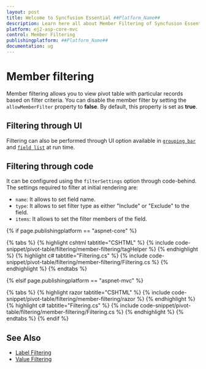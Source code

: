 ```yaml
---
layout: post
title: Welcome to Syncfusion Essential ##Platform_Name##
description: Learn here all about Member Filtering of Syncfusion Essential ##Platform_Name## widgets based on HTML5 and jQuery.
platform: ej2-asp-core-mvc
control: Member Filtering
publishingplatform: ##Platform_Name##
documentation: ug
---
```



# Member filtering

Member filtering allows you to view pivot table with particular records based on filter criteria. You can disable the member filter by setting the `allowMemberFilter` property to **false**. By default, this property is set as **true**.

## Filtering through UI

Filtering can also be performed through UI option available in [`grouping bar`](./grouping-bar) and [`field list`](./field-list) at run time.

## Filtering through code

It can be configured using the `filterSettings` option through code-behind. The settings required to filter at initial rendering are:
* `name`: It allows to set field name.
* `type`: It allows to set filter type as either "Include" or "Exclude" to the field.
* `items`: It allows to set the filter members of the field.

{% if page.publishingplatform == "aspnet-core" %}

{% tabs %}
{% highlight cshtml tabtitle="CSHTML" %}
{% include code-snippet/pivot-table/filtering/member-filtering/tagHelper %}
{% endhighlight %}
{% highlight c# tabtitle="Filtering.cs" %}
{% include code-snippet/pivot-table/filtering/member-filtering/Filtering.cs %}
{% endhighlight %}
{% endtabs %}

{% elsif page.publishingplatform == "aspnet-mvc" %}

{% tabs %}
{% highlight razor tabtitle="CSHTML" %}
{% include code-snippet/pivot-table/filtering/member-filtering/razor %}
{% endhighlight %}
{% highlight c# tabtitle="Filtering.cs" %}
{% include code-snippet/pivot-table/filtering/member-filtering/Filtering.cs %}
{% endhighlight %}
{% endtabs %}
{% endif %}



## See Also

* [Label Filtering](./label-filtering)
* [Value Filtering](./value-filtering)